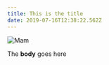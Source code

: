 ```yaml
---
title: This is the title
date: 2019-07-16T12:38:22.562Z
---
```

![Mam](/images/uploads/screen-shot-2019-07-16-at-7.42.35-pm.png "Mam")

The **body** goes here
